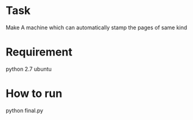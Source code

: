  # Task
  Make A machine which can automatically stamp the pages of same kind
 
 # Requirement
  python 2.7
  ubuntu
 
 # How to run 
  python final.py
